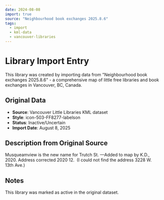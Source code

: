 ```yaml
---
date: 2024-08-08
import: true
source: "Neighbourhood book exchanges 2025.8.6"
tags:
  - import
  - kml-data
  - vancouver-libraries
---
```


# Library Import Entry

This library was created by importing data from "Neighbourhood book exchanges 2025.8.6" - a comprehensive map of little free libraries and book exchanges in Vancouver, BC, Canada.

## Original Data

- **Source**: Vancouver Little Libraries KML dataset
- **Style**: icon-503-FF8277-labelson
- **Status**: Inactive/Uncertain
- **Import Date**: August 8, 2025

## Description from Original Source

Musqueamview is the new name for Trutch St.
—Added to map by K.D., 2020.
Address corrected 2020 12.  
(I could not find the address 3228 W. 13th Ave.)



## Notes

This library was marked as active in the original dataset.
